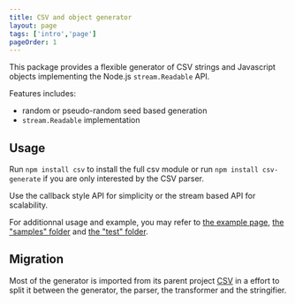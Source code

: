 ```yaml
---
title: CSV and object generator
layout: page
tags: ['intro','page']
pageOrder: 1
---
```


This package provides a flexible generator of CSV strings and Javascript objects
implementing the Node.js `stream.Readable` API.

Features includes:

*   random or pseudo-random seed based generation
*   `stream.Readable` implementation

## Usage

Run `npm install csv` to install the full csv module or run
`npm install csv-generate` if you are only interested by the CSV parser.

Use the callback style API for simplicity or the stream based API for
scalability.

For additionnal usage and example, you may refer to
[the example page](/generate/examples/),
[the "samples" folder][generate-samples] and [the "test" folder][generate-test].

## Migration

Most of the generator is imported from its parent project [CSV][csv] in a effort
to split it between the generator, the parser, the transformer and the stringifier.

[csv]: https://github.com/wdavidw/node-csv
[travis]: https://travis-ci.org/#!/wdavidw/node-csv-generate
[generate-samples]: https://github.com/wdavidw/node-csv-generate/tree/master/samples
[generate-test]: https://github.com/wdavidw/node-csv-generate/tree/master/test
